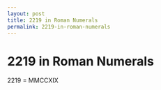 ```yaml
---
layout: post
title: 2219 in Roman Numerals
permalink: 2219-in-roman-numerals
---
```


# 2219 in Roman Numerals

2219 = MMCCXIX
